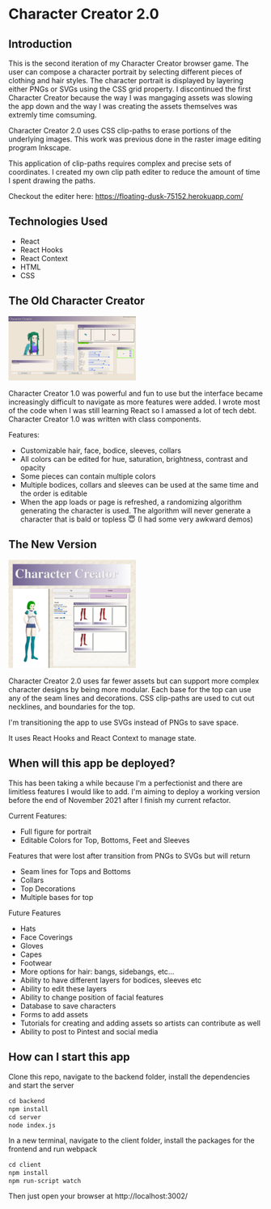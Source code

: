# Character Creator 2.0
## Introduction
This is the second iteration of my Character Creator browser game. The user can compose a character portrait by selecting different pieces of clothing and hair styles. The character portrait is displayed by layering either PNGs or SVGs using the CSS grid property. I discontinued the first Character Creator because the way I was mangaging assets was slowing the app down and the way I was creating the assets themselves was extremly time comsuming.

Character Creator 2.0 uses CSS clip-paths to erase portions of the underlying images. This work was previous done in the raster image editing program Inkscape.

This application of clip-paths requires complex and precise sets of coordinates. I created my own clip path editer to reduce the amount of time I spent drawing the paths.

Checkout the editer here: https://floating-dusk-75152.herokuapp.com/

## Technologies Used
- React
- React Hooks
- React Context
- HTML
- CSS

## The Old Character Creator

<p align="center" style="width:50%;">
  <img src="./FirstVersion.png" ><br>
</p>

Character Creator 1.0 was powerful and fun to use but the interface became increasingly difficult to navigate as more features were added. I wrote most of the code when I was still learning React so I amassed a lot of tech debt. Character Creator 1.0 was written with class components.

Features:
- Customizable hair, face, bodice, sleeves, collars
- All colors can be edited for hue, saturation, brightness, contrast and opacity
- Some pieces can contain multiple colors
- Multiple bodices, collars and sleeves can be used at the same time and the order is editable
- When the app loads or page is refreshed, a randomizing algorithm generating the character is used. The algorithm will never generate a character that is bald or topless :innocent: (I had some very awkward demos)

## The New Version

<p align="center" style="width:50%;">
  <img src="./ScreenshotDec9.png" ><br>
</p>

Character Creator 2.0 uses far fewer assets but can support more complex character designs by being more modular. Each base for the top can use any of the seam lines and decorations. CSS clip-paths are used to cut out necklines, and boundaries for the top.

I'm transitioning the app to use SVGs instead of PNGs to save space.

It uses React Hooks and React Context to manage state.

## When will this app be deployed?
This has been taking a while because I'm a perfectionist and there are limitless features I would like to add. I'm aiming to deploy a working version before the end of November 2021 after I finish my current refactor.

Current Features:
- Full figure for portrait
- Editable Colors for Top, Bottoms, Feet and Sleeves

Features that were lost after transition from PNGs to SVGs but will return
- Seam lines for Tops and Bottoms
- Collars
- Top Decorations
- Multiple bases for top

Future Features
- Hats
- Face Coverings
- Gloves
- Capes
- Footwear
- More options for hair: bangs, sidebangs, etc...
- Ability to have different layers for bodices, sleeves etc
- Ability to edit these layers
- Ability to change position of facial features
- Database to save characters
- Forms to add assets
- Tutorials for creating and adding assets so artists can contribute as well
- Ability to post to Pintest and social media

## How can I start this app

Clone this repo, navigate to the backend folder, install the dependencies and start the server
```console
cd backend
npm install
cd server
node index.js
```
In a new terminal, navigate to the client folder, install the packages for the frontend and run webpack
```console
cd client
npm install
npm run-script watch
```
Then just open your browser at http://localhost:3002/
